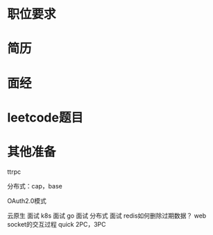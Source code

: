 # 职位要求

# 简历

# 面经

# leetcode题目

# 其他准备

ttrpc

分布式：cap，base

OAuth2.0模式

云原生 面试
k8s 面试
go 面试
分布式 面试
redis如何删除过期数据？
web socket的交互过程
quick
2PC，3PC